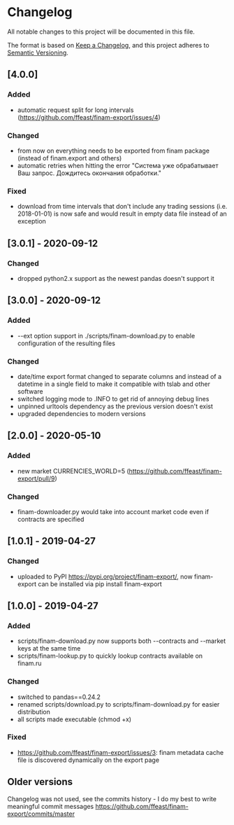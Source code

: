 # Changelog
All notable changes to this project will be documented in this file.

The format is based on [Keep a Changelog](https://keepachangelog.com/en/1.0.0/),
and this project adheres to [Semantic Versioning](https://semver.org/spec/v2.0.0.html).

## [4.0.0]
### Added
- automatic request split for long intervals (https://github.com/ffeast/finam-export/issues/4)
### Changed
- from now on everything needs to be exported from finam package (instead of finam.export and others)
- automatic retries when hitting the error "Система уже обрабатывает Ваш запрос. Дождитесь окончания обработки."
### Fixed
- download from time intervals that don't include any trading sessions (i.e. 2018-01-01) is now safe and would result in empty data file instead of an exception

## [3.0.1] - 2020-09-12
### Changed
- dropped python2.x support as the newest pandas doesn't support it

## [3.0.0] - 2020-09-12
### Added
- --ext option support in ./scripts/finam-download.py to enable configuration of the resulting files
### Changed
- date/time export format changed to separate columns <DATE> and <TIME> instead of a datetime in a single <DATE> field to make it compatible with tslab and other software
- switched logging mode to .INFO to get rid of annoying debug lines
- unpinned urltools dependency as the previous version doesn't exist
- upgraded dependencies to modern versions

## [2.0.0] - 2020-05-10
### Added
- new market CURRENCIES_WORLD=5 (https://github.com/ffeast/finam-export/pull/9)
### Changed
- finam-downloader.py would take into account market code even if contracts are specified

## [1.0.1] - 2019-04-27
### Changed
- uploaded to PyPI https://pypi.org/project/finam-export/, now finam-export can be installed via pip install finam-export

## [1.0.0] - 2019-04-27
### Added
- scripts/finam-download.py now supports both --contracts and --market keys at the same time
- scripts/finam-lookup.py to quickly lookup contracts available on finam.ru

### Changed
- switched to pandas==0.24.2
- renamed scripts/download.py to scripts/finam-download.py for easier distribution
- all scripts made executable (chmod +x)

### Fixed
- https://github.com/ffeast/finam-export/issues/3: finam metadata cache file is discovered dynamically on the export page

## Older versions
Changelog was not used, see the commits history - I do my best to write meaningful commit messages https://github.com/ffeast/finam-export/commits/master
